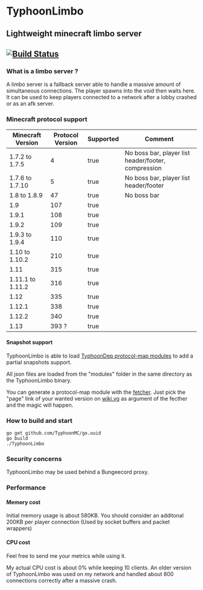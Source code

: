 # TyphoonLimbo
## Lightweight minecraft limbo server

[![Build Status](https://travis-ci.org/TyphoonMC/TyphoonLimbo.svg?branch=master)](https://travis-ci.org/TyphoonMC/TyphoonLimbo)
----
### What is a limbo server ?
A limbo server is a fallback server able to handle a massive amount of simultaneous connections. The player spawns into the void then waits here. It can be used to keep players connected to a network after a lobby crashed or as an afk server.

### Minecraft protocol support

| Minecraft Version | Protocol Version | Supported | Comment                                             |
|-------------------|------------------|-----------|-----------------------------------------------------|
| 1.7.2 to 1.7.5    | 4                | true      | No boss bar, player list header/footer, compression |
| 1.7.6 to 1.7.10   | 5                | true      | No boss bar, player list header/footer              |
| 1.8 to 1.8.9      | 47               | true      | No boss bar                                         |
| 1.9               | 107              | true      |                                                     |
| 1.9.1             | 108              | true      |                                                     |
| 1.9.2             | 109              | true      |                                                     |
| 1.9.3 to 1.9.4    | 110              | true      |                                                     |
| 1.10 to 1.10.2    | 210              | true      |                                                     |
| 1.11              | 315              | true      |                                                     |
| 1.11.1 to 1.11.2  | 316              | true      |                                                     |
| 1.12              | 335              | true      |                                                     |
| 1.12.1            | 338              | true      |                                                     |
| 1.12.2            | 340              | true      |                                                     |
| 1.13              | 393 ?            | true      |                                                     |

#### Snapshot support
TyphoonLimbo is able to load [TyphoonDep protocol-map modules](https://github.com/TyphoonMC/TyphoonDep/tree/master/protocol-map) to add a partial snapshots support.

All json files are loaded from the "modules" folder in the same directory as the TyphoonLimbo binary.

You can generate a protocol-map module with the [fetcher](https://github.com/TyphoonMC/TyphoonDep/tree/master/protocol-map/fetcher). Just pick the "page" link of your wanted version on [wiki.vg](http://wiki.vg/Protocol_version_numbers) as argument of the fecther and the magic will happen.

### How to build and start
```shell
go get github.com/TyphoonMC/go.uuid
go build
./TyphoonLimbo
```

### Security concerns
TyphoonLimbo may be used behind a Bungeecord proxy.

### Performance
#### Memory cost
Initial memory usage is about 580KB. You should consider an additonal 200KB per player connection (Used by socket buffers and packet wrappers)

#### CPU cost
Feel free to send me your metrics while using it.

My actual CPU cost is about 0% while keeping 10 clients. An older version of TyphoonLimbo was used on my network and handled about 800 connections correctly after a massive crash.
